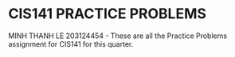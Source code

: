 # CIS141 PRACTICE PROBLEMS 
MINH THANH LE 203124454 - These are all the Practice Problems assignment for CIS141 for this quarter.
